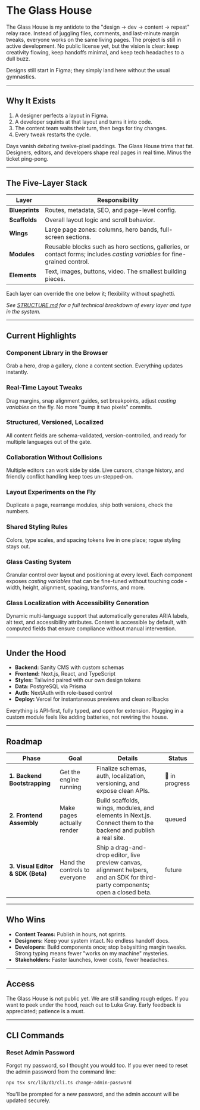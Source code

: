 # The Glass House

The Glass House is my antidote to the "design → dev → content → repeat" relay race. Instead of juggling files, comments, and last-minute margin tweaks, everyone works on the same living pages. The project is still in active development. No public license yet, but the vision is clear: keep creativity flowing, keep handoffs minimal, and keep tech headaches to a dull buzz.

Designs still start in Figma; they simply land here without the usual gymnastics.

---

## Why It Exists

1. A designer perfects a layout in Figma.
2. A developer squints at that layout and turns it into code.
3. The content team waits their turn, then begs for tiny changes.
4. Every tweak restarts the cycle.

Days vanish debating twelve-pixel paddings. The Glass House trims that fat. Designers, editors, and developers shape real pages in real time. Minus the ticket ping-pong.

---

## The Five-Layer Stack

| Layer          | Responsibility                                                                                                             |
| -------------- | -------------------------------------------------------------------------------------------------------------------------- |
| **Blueprints** | Routes, metadata, SEO, and page-level config.                                                                              |
| **Scaffolds**  | Overall layout logic and scroll behavior.                                                                                  |
| **Wings**      | Large page zones: columns, hero bands, full-screen sections.                                                               |
| **Modules**    | Reusable blocks such as hero sections, galleries, or contact forms; includes _casting variables_ for fine-grained control. |
| **Elements**   | Text, images, buttons, video. The smallest building pieces.                                                                |

Each layer can override the one below it; flexibility without spaghetti.

_See [STRUCTURE.md](./STRUCTURE.md) for a full technical breakdown of every layer and type in the system._

---

## Current Highlights

### Component Library in the Browser

Grab a hero, drop a gallery, clone a content section. Everything updates instantly.

### Real-Time Layout Tweaks

Drag margins, snap alignment guides, set breakpoints, adjust _casting variables_ on the fly. No more "bump it two pixels" commits.

### Structured, Versioned, Localized

All content fields are schema-validated, version-controlled, and ready for multiple languages out of the gate.

### Collaboration Without Collisions

Multiple editors can work side by side. Live cursors, change history, and friendly conflict handling keep toes un-stepped-on.

### Layout Experiments on the Fly

Duplicate a page, rearrange modules, ship both versions, check the numbers.

### Shared Styling Rules

Colors, type scales, and spacing tokens live in one place; rogue styling stays out.

### Glass Casting System

Granular control over layout and positioning at every level. Each component exposes _casting variables_ that can be fine-tuned without touching code - width, height, alignment, spacing, transforms, and more.

### Glass Localization with Accessibility Generation

Dynamic multi-language support that automatically generates ARIA labels, alt text, and accessibility attributes. Content is accessible by default, with computed fields that ensure compliance without manual intervention.

---

## Under the Hood

- **Backend:** Sanity CMS with custom schemas
- **Frontend:** Next.js, React, and TypeScript
- **Styles:** Tailwind paired with our own design tokens
- **Data:** PostgreSQL via Prisma
- **Auth:** NextAuth with role-based control
- **Deploy:** Vercel for instantaneous previews and clean rollbacks

Everything is API-first, fully typed, and open for extension. Plugging in a custom module feels like adding batteries, not rewiring the house.

---

## Roadmap

| Phase                             | Goal                          | Details                                                                                                                         | Status         |
| --------------------------------- | ----------------------------- | ------------------------------------------------------------------------------------------------------------------------------- | -------------- |
| **1. Backend Bootstrapping**      | Get the engine running        | Finalize schemas, auth, localization, versioning, and expose clean APIs.                                                        | 🚧 in progress |
| **2. Frontend Assembly**          | Make pages actually render    | Build scaffolds, wings, modules, and elements in Next.js. Connect them to the backend and publish a real site.                  | queued         |
| **3. Visual Editor & SDK (Beta)** | Hand the controls to everyone | Ship a drag-and-drop editor, live preview canvas, alignment helpers, and an SDK for third-party components; open a closed beta. | future         |

---

## Who Wins

- **Content Teams:** Publish in hours, not sprints.
- **Designers:** Keep your system intact. No endless handoff docs.
- **Developers:** Build components once; stop babysitting margin tweaks. Strong typing means fewer "works on my machine" mysteries.
- **Stakeholders:** Faster launches, lower costs, fewer headaches.

---

## Access

The Glass House is not public yet. We are still sanding rough edges. If you want to peek under the hood, reach out to Luka Gray. Early feedback is appreciated; patience is a must.

---

## CLI Commands

### Reset Admin Password

Forgot my password, so I thought you would too. If you ever need to reset the admin password from the command line:

```sh
npx tsx src/lib/db/cli.ts change-admin-password
```

You'll be prompted for a new password, and the admin account will be updated securely.
